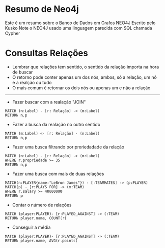 # Resumo de Neo4j

Este é um resumo sobre o Banco de Dados em Grafos NEO4J
Escrito pelo Kusko
Note o NEO4J usado uma linguagem parecida com SQL chamada Cypher

# Consultas Relações

* Lembrar que relações tem sentido, o sentido da relação importa na hora de buscar
* O retorno pode conter apenas um dos nós, ambos, só a relação, um nó e a realção ou tudo
* O mais comum é retornar os dois nós ou apenas um e não a relação 
------

* Fazer buscar com a realação "JOIN"
```
MATCH (n:Label) - [r: Relação] -> (m:Label)
RETURN n,p
```

* Fazer a busca da realação no outro sentido
```
MATCH (m:Label) <- [r: Relação] - (n:Label)
RETURN n,p
```

* Fazer uma busca filtrando por proriedadade da relação
```
MATCH (n:Label) - [r: Relação] -> (m:Label)
WHERE r.propriedade >= 35
RETURN n,p
```

* Fazer uma busca com mais de duas relações
```
MATCH(n:PLAYER{name:"LeBron James"}) - [:TEAMMATES] -> (p:PLAYER)
MATCH(p) - [r:PLAYS_FOR] -> (m:TEAM)
WHERE r.salary >= 40000000
RETURN p
```

* Contar o número de relações
```
MATCH (player:PLAYER)- [r:PLAYED_AGAINST] -> (:TEAM)
RETURN player.name, COUNT(r)
```

* Conseguir a média
```
MATCH (player:PLAYER)- [r:PLAYED_AGAINST] -> (:TEAM)
RETURN player.name, AVG(r.points)
```